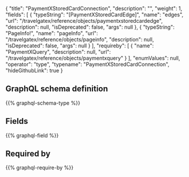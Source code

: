 {
  "title": "PaymentXStoredCardConnection",
  "description": "",
  "weight": 1,
  "fields": [
    {
      "typeString": "[PaymentXStoredCardEdge]",
      "name": "edges",
      "url": "/travelgatex/reference/objects/paymentxstoredcardedge",
      "description": null,
      "isDeprecated": false,
      "args": null
    },
    {
      "typeString": "PageInfo!",
      "name": "pageInfo",
      "url": "/travelgatex/reference/objects/pageinfo",
      "description": null,
      "isDeprecated": false,
      "args": null
    }
  ],
  "requireby": [
    {
      "name": "PaymentXQuery",
      "description": null,
      "url": "/travelgatex/reference/objects/paymentxquery"
    }
  ],
  "enumValues": null,
  "operator": "type",
  "typename": "PaymentXStoredCardConnection",
  "hideGithubLink": true
}
## GraphQL schema definition

{{% graphql-schema-type %}}

## Fields

{{% graphql-field %}}

## Required by

{{% graphql-require-by %}}
